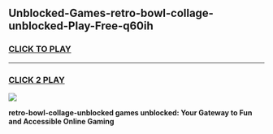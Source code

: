 
## Unblocked-Games-retro-bowl-collage-unblocked-Play-Free-q60ih
<h3>
<a href="https://premium76.site?title=retro-bowl-collage-unblocked&ref=23A">CLICK TO PLAY</a></h3>
<hr>

<h3>
<a href="https://premium76.site?title=retro-bowl-collage-unblocked&ref=23A">CLICK 2 PLAY</a>
  
</h3>

<a href="https://premium76.site?title=retro-bowl-collage-unblocked&ref=23A"><img src="https://clearcache.store/games.png"></a>


**retro-bowl-collage-unblocked games unblocked: Your Gateway to Fun and Accessible Online Gaming**
